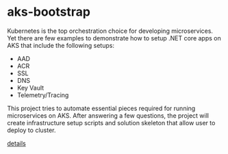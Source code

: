 # aks-bootstrap
Kubernetes is the top orchestration choice for developing microservices. Yet there are few examples to demonstrate how to setup .NET core apps on AKS that include the following setups:
- AAD
- ACR
- SSL
- DNS
- Key Vault
- Telemetry/Tracing

This project tries to automate essential pieces required for running microservices on AKS. After answering a few questions, the project will create infrastructure setup scripts and solution skeleton that allow user to deploy to cluster.

[details]()
